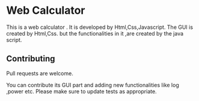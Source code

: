# Web Calculator

This is  a web calculator .
It is developed by Html,Css,Javascript.
The GUI is created by Html,Css. but the functionalities in it ,are created by the java script.

## Contributing

Pull requests are welcome.

You can contribute its GUI part and adding new functionalities like log ,power etc.
Please make sure to update tests as appropriate.
